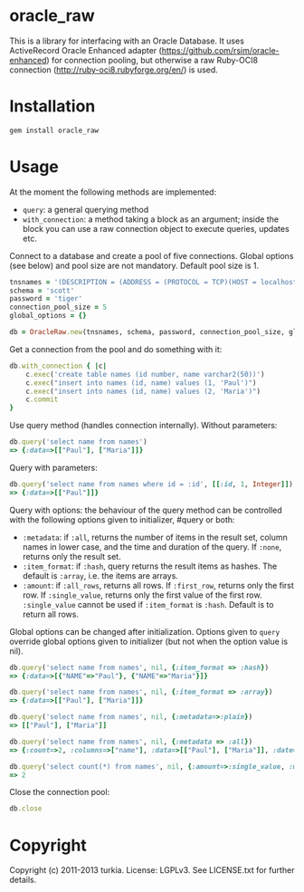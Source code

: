 oracle_raw
==========

This is a library for interfacing with an Oracle Database. It uses ActiveRecord Oracle Enhanced adapter (https://github.com/rsim/oracle-enhanced) for connection pooling, but otherwise a raw Ruby-OCI8 connection (http://ruby-oci8.rubyforge.org/en/) is used. 

Installation 
============

```bash
gem install oracle_raw
```

Usage
=====

At the moment the following methods are implemented:

* `query`: a general querying method
* `with_connection`: a method taking a block as an argument; inside the block you can use a raw connection object to execute queries, updates etc.

Connect to a database and create a pool of five connections. Global options (see below) and pool size are not mandatory. Default pool size is 1. 

```ruby
tnsnames = '(DESCRIPTION = (ADDRESS = (PROTOCOL = TCP)(HOST = localhost)(PORT = 1521)) (CONNECT_DATA = (SERVER = DEDICATED) (SID = TEST)))'
schema = 'scott'
password = 'tiger'
connection_pool_size = 5
global_options = {}

db = OracleRaw.new(tnsnames, schema, password, connection_pool_size, global_options)
```

Get a connection from the pool and do something with it: 

```ruby
db.with_connection { |c| 
	c.exec('create table names (id number, name varchar2(50))') 
	c.exec("insert into names (id, name) values (1, 'Paul')") 
	c.exec("insert into names (id, name) values (2, 'Maria')")
	c.commit
}
```

Use query method (handles connection internally). Without parameters:

```ruby
db.query('select name from names')
=> {:data=>[["Paul"], ["Maria"]]}
```

Query with parameters: 

```ruby
db.query('select name from names where id = :id', [[:id, 1, Integer]])
=> {:data=>[["Paul"]]}
```

Query with options: the behaviour of the query method can be controlled with the following options given to initializer, #query or both: 

* `:metadata`: if `:all`, returns the number of items in the result set, column names in lower case, and the time and duration of the query. If `:none`, returns only the result set. 
* `:item_format`: if `:hash`, query returns the result items as hashes. The default is `:array`, i.e. the items are arrays. 
* `:amount`: if `:all_rows`, returns all rows. If `:first_row`, returns only the first row. If `:single_value`, returns only the first value of the first row. `:single_value` cannot be used if `:item_format` is `:hash`. Default is to return all rows. 

Global options can be changed after initialization. 
Options given to `query` override global options given to initializer (but not when the option value is nil). 

```ruby
db.query('select name from names', nil, {:item_format => :hash})
=> {:data=>[{"NAME"=>"Paul"}, {"NAME"=>"Maria"}]}

db.query('select name from names', nil, {:item_format => :array})
=> {:data=>[["Paul"], ["Maria"]]}

db.query('select name from names', nil, {:metadata=>:plain})
=> [["Paul"], ["Maria"]]

db.query('select name from names', nil, {:metadata => :all})
=> {:count=>2, :columns=>["name"], :data=>[["Paul"], ["Maria"]], :date=>2012-09-17 15:53:46 +0300, :duration=>0.0016196}

db.query('select count(*) from names', nil, {:amount=>:single_value, :metadata=>:plain}).to_i
=> 2
```

Close the connection pool: 

```ruby
db.close
```

Copyright
=========

Copyright (c) 2011-2013 turkia. License: LGPLv3. See LICENSE.txt for further details.
